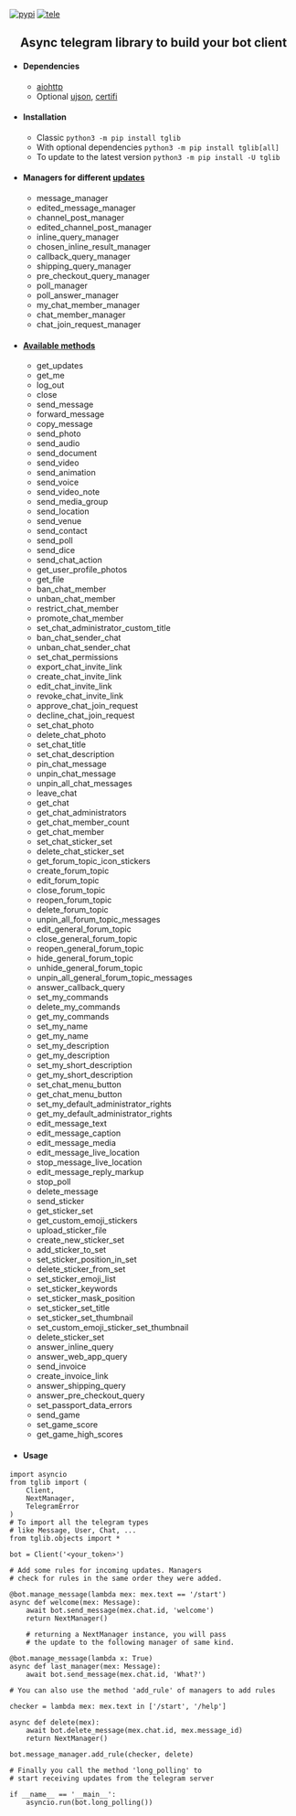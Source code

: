 [![pypi](https://img.shields.io/badge/pypi-tglib-blue)](https://pypi.org/project/tglib/) [![tele](https://img.shields.io/badge/telegram-@unixtux-blue)](https://t.me/geko1)

<h2 style="text-align: center;">Async telegram library to build your bot client</h2>

* #### Dependencies
    * [aiohttp](https://github.com/aio-libs/aiohttp)
    * Optional [ujson](https://github.com/ultrajson/ultrajson), [certifi](https://github.com/certifi/python-certifi)

* #### Installation
    * Classic ```python3 -m pip install tglib```
    * With optional dependencies ```python3 -m pip install tglib[all]```
    * To update to the latest version ```python3 -m pip install -U tglib```

* #### Managers for different [updates](https://core.telegram.org/bots/api#update)
    * message_manager
    * edited_message_manager
    * channel_post_manager
    * edited_channel_post_manager
    * inline_query_manager
    * chosen_inline_result_manager
    * callback_query_manager
    * shipping_query_manager
    * pre_checkout_query_manager
    * poll_manager
    * poll_answer_manager
    * my_chat_member_manager
    * chat_member_manager
    * chat_join_request_manager


* #### [Available methods](https://core.telegram.org/bots/api#available-methods)
    * get_updates
    * get_me
    * log_out
    * close
    * send_message
    * forward_message
    * copy_message
    * send_photo
    * send_audio
    * send_document
    * send_video
    * send_animation
    * send_voice
    * send_video_note
    * send_media_group
    * send_location
    * send_venue
    * send_contact
    * send_poll
    * send_dice
    * send_chat_action
    * get_user_profile_photos
    * get_file
    * ban_chat_member
    * unban_chat_member
    * restrict_chat_member
    * promote_chat_member
    * set_chat_administrator_custom_title
    * ban_chat_sender_chat
    * unban_chat_sender_chat
    * set_chat_permissions
    * export_chat_invite_link
    * create_chat_invite_link
    * edit_chat_invite_link
    * revoke_chat_invite_link
    * approve_chat_join_request
    * decline_chat_join_request
    * set_chat_photo
    * delete_chat_photo
    * set_chat_title
    * set_chat_description
    * pin_chat_message
    * unpin_chat_message
    * unpin_all_chat_messages
    * leave_chat
    * get_chat
    * get_chat_administrators
    * get_chat_member_count
    * get_chat_member
    * set_chat_sticker_set
    * delete_chat_sticker_set
    * get_forum_topic_icon_stickers
    * create_forum_topic
    * edit_forum_topic
    * close_forum_topic
    * reopen_forum_topic
    * delete_forum_topic
    * unpin_all_forum_topic_messages
    * edit_general_forum_topic
    * close_general_forum_topic
    * reopen_general_forum_topic
    * hide_general_forum_topic
    * unhide_general_forum_topic
    * unpin_all_general_forum_topic_messages
    * answer_callback_query
    * set_my_commands
    * delete_my_commands
    * get_my_commands
    * set_my_name
    * get_my_name
    * set_my_description
    * get_my_description
    * set_my_short_description
    * get_my_short_description
    * set_chat_menu_button
    * get_chat_menu_button
    * set_my_default_administrator_rights
    * get_my_default_administrator_rights
    * edit_message_text
    * edit_message_caption
    * edit_message_media
    * edit_message_live_location
    * stop_message_live_location
    * edit_message_reply_markup
    * stop_poll
    * delete_message
    * send_sticker
    * get_sticker_set
    * get_custom_emoji_stickers
    * upload_sticker_file
    * create_new_sticker_set
    * add_sticker_to_set
    * set_sticker_position_in_set
    * delete_sticker_from_set
    * set_sticker_emoji_list
    * set_sticker_keywords
    * set_sticker_mask_position
    * set_sticker_set_title
    * set_sticker_set_thumbnail
    * set_custom_emoji_sticker_set_thumbnail
    * delete_sticker_set
    * answer_inline_query
    * answer_web_app_query
    * send_invoice
    * create_invoice_link
    * answer_shipping_query
    * answer_pre_checkout_query
    * set_passport_data_errors
    * send_game
    * set_game_score
    * get_game_high_scores

* #### Usage
```
import asyncio
from tglib import (
    Client,
    NextManager,
    TelegramError
)
# To import all the telegram types
# like Message, User, Chat, ...
from tglib.objects import *

bot = Client('<your_token>')

# Add some rules for incoming updates. Managers
# check for rules in the same order they were added.

@bot.manage_message(lambda mex: mex.text == '/start')
async def welcome(mex: Message):
    await bot.send_message(mex.chat.id, 'welcome')
    return NextManager()

    # returning a NextManager instance, you will pass
    # the update to the following manager of same kind.

@bot.manage_message(lambda x: True)
async def last_manager(mex: Message):
    await bot.send_message(mex.chat.id, 'What?')

# You can also use the method 'add_rule' of managers to add rules

checker = lambda mex: mex.text in ['/start', '/help']

async def delete(mex):
    await bot.delete_message(mex.chat.id, mex.message_id)
    return NextManager()

bot.message_manager.add_rule(checker, delete)

# Finally you call the method 'long_polling' to
# start receiving updates from the telegram server

if __name__ == '__main__':
    asyncio.run(bot.long_polling())
```